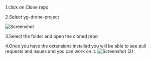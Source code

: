 1.click on Clone repo

2.Select yg-drone-project

![Screenshot](https://github.com/praneethreddy9/hello_world/assets/61176414/1b3f84ab-02b9-4df4-84af-e8f48753d96a)


3.Select the folder and open the cloned repo

4.Once you have the extensions installed you will be able to see pull requests and issues and you can work on it.
![Screenshot (2)](https://github.com/praneethreddy9/hello_world/assets/61176414/ce04ca3b-5c5a-4508-8b33-896246a9b85b)
